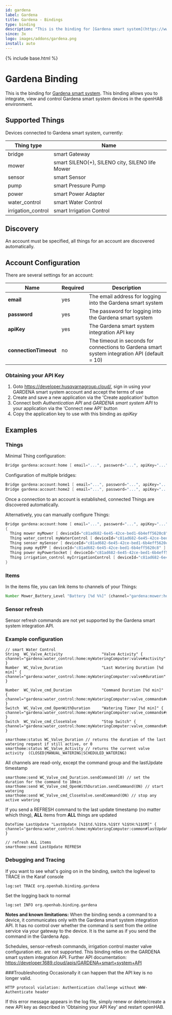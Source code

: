 ```yaml
---
id: gardena
label: Gardena
title: Gardena - Bindings
type: binding
description: "This is the binding for [Gardena smart system](https://www.gardena.com/smart)."
since: 3x
logo: images/addons/gardena.png
install: auto
---
```


<!-- Attention authors: Do not edit directly. Please add your changes to the appropriate source repository -->

{% include base.html %}

# Gardena Binding

This is the binding for [Gardena smart system](https://www.gardena.com/smart).
This binding allows you to integrate, view and control Gardena smart system devices in the openHAB environment.

## Supported Things

Devices connected to Gardena smart system, currently:

| Thing type               | Name                                               |
|--------------------------|----------------------------------------------------|
| bridge                   | smart Gateway                                      |
| mower                    | smart SILENO(+), SILENO city, SILENO life Mower    |
| sensor                   | smart Sensor                                       |
| pump                     | smart Pressure Pump                                |
| power                    | smart Power Adapter                                |
| water_control            | smart Water Control                                |
| irrigation_control       | smart Irrigation Control                           |

## Discovery

An account must be specified, all things for an account are discovered automatically.

## Account Configuration

There are several settings for an account:

| Name                  | Required | Description                                                                                         |
|-----------------------|----------|-----------------------------------------------------------------------------------------------------|
| **email**             | yes      | The email address for logging into the Gardena smart system                                         |
| **password**          | yes      | The password for logging into the Gardena smart system                                              |
| **apiKey**            | yes      | The Gardena smart system integration API key                                                    |
| **connectionTimeout** | no       | The timeout in seconds for connections to Gardena smart system integration API (default = 10)       |

### Obtaining your API Key

1. Goto https://developer.husqvarnagroup.cloud/, sign in using your GARDENA smart system account and accept the terms of use
2. Create and save a new application via the 'Create application' button
3. Connect both _Authentication API_ and _GARDENA smart system API_ to your application via the 'Connect new API' button
4. Copy the application key to use with this binding as _apiKey_

## Examples

### Things

Minimal Thing configuration:

```java
Bridge gardena:account:home [ email="...", password="...", apiKey="..." ]
```

Configuration of multiple bridges:

```java
Bridge gardena:account:home1 [ email="...", password="...", apiKey="..." ]
Bridge gardena:account:home2 [ email="...", password="...", apiKey="..." ]
```

Once a connection to an account is established, connected Things are discovered automatically.

Alternatively, you can manually configure Things:

```java
Bridge gardena:account:home [ email="...", password="...", apiKey="..." ]
{
  Thing mower myMower [ deviceId="c81ad682-6e45-42ce-bed1-6b4eff5620c8" ]
  Thing water_control myWaterControl [ deviceId="c81ad682-6e45-42ce-bed1-6b4eff5620c8" ]
  Thing sensor mySensor [ deviceId="c81ad682-6e45-42ce-bed1-6b4eff5620c8" ]
  Thing pump myEPP [ deviceId="c81ad682-6e45-42ce-bed1-6b4eff5620c8" ]
  Thing power myPowerSocket [ deviceId="c81ad682-6e45-42ce-bed1-6b4eff5620c8" ]
  Thing irrigation_control myIrrigationControl [ deviceId="c81ad682-6e45-42ce-bed1-6b4eff5620c8" ]
}
```

### Items

In the items file, you can link items to channels of your Things:

```java
Number Mower_Battery_Level "Battery [%d %%]" {channel="gardena:mower:home:myMower:common#batteryLevel"}
```

### Sensor refresh

Sensor refresh commands are not yet supported by the Gardena smart system integration API.

### Example configuration

```
// smart Water Control
String  WC_Valve_Activity                 "Valve Activity" { channel="gardena:water_control:home:myWateringComputer:valve#activity" }
Number  WC_Valve_Duration                 "Last Watering Duration [%d min]" { channel="gardena:water_control:home:myWateringComputer:valve#duration" }

Number  WC_Valve_cmd_Duration             "Command Duration [%d min]" { channel="gardena:water_control:home:myWateringComputer:valve_commands#commandDuration" }
Switch  WC_Valve_cmd_OpenWithDuration     "Watering Timer [%d min]" { channel="gardena:water_control:home:myWateringComputer:valve_commands#start_seconds_to_override" }
Switch  WC_Valve_cmd_CloseValve           "Stop Switch" { channel="gardena:water_control:home:myWateringComputer:valve_commands#stop_until_next_task" }

smarthome:status WC_Valve_Duration // returns the duration of the last watering request if still active, or 0
smarthome:status WC_Valve_Activity // returns the current valve activity  (CLOSED|MANUAL_WATERING|SCHEDULED_WATERING)
```

All channels are read-only, except the command group and the lastUpdate timestamp

```
smarthome:send WC_Valve_cmd_Duration.sendCommand(10) // set the duration for the command to 10min
smarthome:send WC_Valve_cmd_OpenWithDuration.sendCommand(ON) // start watering
smarthome:send WC_Valve_cmd_CloseValve.sendCommand(ON) // stop any active watering
```

If you send a REFRESH command to the last update timestamp (no matter which thing), **ALL** items from **ALL** things are updated
```
DateTime LastUpdate "LastUpdate [%1$td.%1$tm.%1$tY %1$tH:%1$tM]" { channel="gardena:water_control:home:myWateringComputer:common#lastUpdate_timestamp" }

// refresh ALL items
smarthome:send LastUpdate REFRESH
```

### Debugging and Tracing

If you want to see what's going on in the binding, switch the loglevel to TRACE in the Karaf console

```
log:set TRACE org.openhab.binding.gardena
```

Set the logging back to normal

```
log:set INFO org.openhab.binding.gardena
```

**Notes and known limitations:** 
When the binding sends a command to a device, it communicates only with the Gardena smart system integration API.
It has no control over whether the command is sent from the online service via your gateway to the device.
It is the same as if you send the command in the Gardena App.

Schedules, sensor-refresh commands, irrigation control master valve configuration etc. are not supported.
This binding relies on the GARDENA smart system integration API.
Further API documentation: https://developer.1689.cloud/apis/GARDENA+smart+system+API

###Troubleshooting
Occasionally it can happen that the API key is no longer valid.

```
HTTP protocol violation: Authentication challenge without WWW-Authenticate header
```

If this error message appears in the log file, simply renew or delete/create a new API key as described in 'Obtaining your API Key' and restart openHAB.

